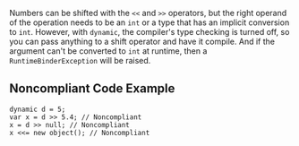 
Numbers can be shifted with the `<<` and `>>` operators, but the right operand of the operation needs to be an `int` or a type that has an implicit conversion to `int`. However, with `dynamic`, the compiler's type checking is turned off, so you can pass anything to a shift operator and have it compile. And if the argument can't be converted to `int` at runtime, then a `RuntimeBinderException` will be raised.

## Noncompliant Code Example


    dynamic d = 5;
    var x = d >> 5.4; // Noncompliant
    x = d >> null; // Noncompliant
    x <<= new object(); // Noncompliant

